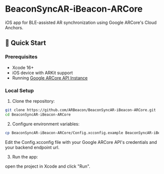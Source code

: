 # BeaconSyncAR-iBeacon-ARCore

iOS app for BLE-assisted AR synchronization using Google ARCore's Cloud Anchors.

## 🚀 Quick Start

### Prerequisites
- Xcode 16+
- iOS device with ARKit support
- Running [Google ARCore API Instance](https://console.cloud.google.com/apis/library/arcore)

### Local Setup

1. Clone the repository: 
```bash
git clone https://github.com/ARBeacon/BeaconSyncAR-iBeacon-ARCore.git
cd BeaconSyncAR-iBeacon-ARCore
```
2. Configure environment variables:
```bash
cp BeaconSyncAR-iBeacon-ARCore/Config.xcconfig.example BeaconSyncAR-iBeacon-ARCore/Config.xcconfig
```
Edit the Config.xcconfig file with your Google ARCore API's credentials and your backend endpoint url.

3. Run the app:

open the project in Xcode and click "Run".